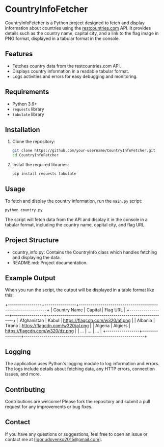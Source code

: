 # CountryInfoFetcher

CountryInfoFetcher is a Python project designed to fetch and display information about countries using the [restcountries.com](https://restcountries.com) API. It provides details such as the country name, capital city, and a link to the flag image in PNG format, displayed in a tabular format in the console.

## Features

- Fetches country data from the restcountries.com API.
- Displays country information in a readable tabular format.
- Logs activities and errors for easy debugging and monitoring.

## Requirements

- Python 3.6+
- `requests` library
- `tabulate` library

## Installation

1. Clone the repository:
    ```bash
    git clone https://github.com/your-username/CountryInfoFetcher.git
    cd CountryInfoFetcher
    ```

2. Install the required libraries:
    ```bash
    pip install requests tabulate
    ```

## Usage

To fetch and display the country information, run the `main.py` script:

```bash
python country.py 
```

The script will fetch data from the API and display it in the console in a tabular format, including the country name, capital city, and flag URL.


## Project Structure

- country_info.py: Contains the CountryInfo class which handles fetching and displaying the data.
- README.md: Project documentation.

## Example Output

When you run the script, the output will be displayed in a table format like this:

+-----------------+----------------+-------------------------------------------------------------+
| Country Name    | Capital        | Flag URL                                                    |
+-----------------+----------------+-------------------------------------------------------------+
| Afghanistan     | Kabul          | https://flagcdn.com/w320/af.png                             |
| Albania         | Tirana         | https://flagcdn.com/w320/al.png                             |
| Algeria         | Algiers        | https://flagcdn.com/w320/dz.png                             |
| ...             | ...            | ...                                                         |
+-----------------+----------------+-------------------------------------------------------------+

## Logging

The application uses Python's logging module to log information and errors. The logs include details about fetching data, any HTTP errors, connection issues, and more.

## Contributing

Contributions are welcome! Please fork the repository and submit a pull request for any improvements or bug fixes.

## Contact

If you have any questions or suggestions, feel free to open an issue or contact me at [igor.udovenko2015@gmail.com].
